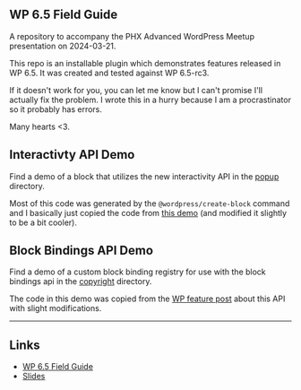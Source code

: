 WP 6.5 Field Guide
------------------

A repository to accompany the PHX Advanced WordPress Meetup presentation on 2024-03-21.

This repo is an installable plugin which demonstrates features released in WP 6.5. It was created and tested against WP 6.5-rc3.

If it doesn't work for you, you can let me know but I can't promise I'll actually fix the problem. I wrote this in a hurry because I am a procrastinator so it probably has errors.

Many hearts <3.

## Interactivty API Demo

Find a demo of a block that utilizes the new interactivity API in the [popup](./popup/) directory.

Most of this code was generated by the `@wordpress/create-block` command and I basically just copied the code from [this demo](https://developer.wordpress.org/block-editor/reference-guides/packages/packages-interactivity/#quick-start-guide) (and modified it slightly to be a bit cooler).

## Block Bindings API Demo

Find a demo of a custom block binding registry for use with the block bindings api in the [copyright](./copyright/) directory.

The code in this demo was copied from the [WP feature post](https://make.wordpress.org/core/2024/03/06/new-feature-the-block-bindings-api/) about this API with slight modifications.

---

## Links

+ [WP 6.5 Field Guide](https://make.wordpress.org/core/2024/03/15/wordpress-6-5-field-guide/#minimum-system-requirement)
+ [Slides](https://docs.google.com/presentation/d/1qnNb2n9DjOpwuGk5JBYsVOeIxxiEtasT7D19FF_SugY/edit?usp=sharing)
